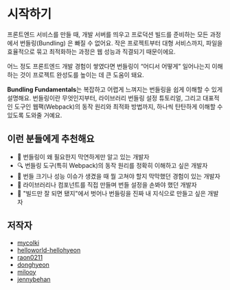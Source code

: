 # 시작하기

프론트엔드 서비스를 만들 때, 개발 서버를 띄우고 프로덕션 빌드를 준비하는 모든 과정에서 번들링(Bundling) 은 빠질 수 없어요.
작은 프로젝트부터 대형 서비스까지, 파일을 효율적으로 묶고 최적화하는 과정은 웹 성능과 직결되기 때문이에요.

어느 정도 프론트엔드 개발 경험이 쌓였다면 번들링이 “어디서 어떻게” 일어나는지 이해하는 것이 프로젝트 완성도를 높이는 데 큰 도움이 돼요.

**Bundling Fundamentals**는 복잡하고 어렵게 느껴지는 번들링을 쉽게 이해할 수 있게 설명해요. 번들링이란 무엇인지부터, 라이브러리 번들링 설정 튜토리얼, 그리고 대표적인 도구인 웹팩(Webpack)의 동작 원리와 최적화 방법까지, 하나씩 탄탄하게 이해할 수 있도록 도와줄 거예요.

## 이런 분들에게 추천해요

- 🤔 번들링이 왜 필요한지 막연하게만 알고 있는 개발자
- 🔍 번들링 도구(특히 Webpack)의 동작 원리를 정확히 이해하고 싶은 개발자
- 🧰 번들 크기나 성능 이슈가 생겼을 때 뭘 고쳐야 할지 막막했던 경험이 있는 개발자
- 🧱 라이브러리나 컴포넌트를 직접 만들며 번들 설정을 손봐야 했던 개발자
- 🧠 "빌드만 잘 되면 됐지"에서 벗어나 번들링을 진짜 내 지식으로 만들고 싶은 개발자

## 저작자

- [mycolki](https://github.com/mycolki)
- [helloworld-hellohyeon](https://github.com/helloworld-hellohyeon)
- [raon0211](https://github.com/raon0211)
- [donghyeon](https://github.com/Kimbangg)
- [milooy](https://github.com/milooy)
- [jennybehan](https://github.com/jennybehan)
